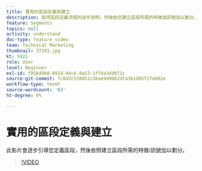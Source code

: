 ```yaml
---
title: 實用的區段定義與建立
description: 取得區段定義流程的逐步說明，然後依您建立區段所需的特徵或訊號加以劃分。
feature: Segments
topics: null
activity: understand
doc-type: feature video
team: Technical Marketing
thumbnail: 37391.jpg
kt: 5821
role: User
level: Beginner
exl-id: f85b49b0-0919-44c6-8a53-1ffda3dd071c
source-git-commit: 7c0d2c510851c3bae949b62dfa361d85f27e682e
workflow-type: tm+mt
source-wordcount: '63'
ht-degree: 0%

---
```


# 實用的區段定義與建立

此影片會逐步引導您定義區段，然後依照建立區段所需的特徵/訊號加以劃分。

>[!VIDEO](https://video.tv.adobe.com/v/37391/?quality=12&learn=on)
